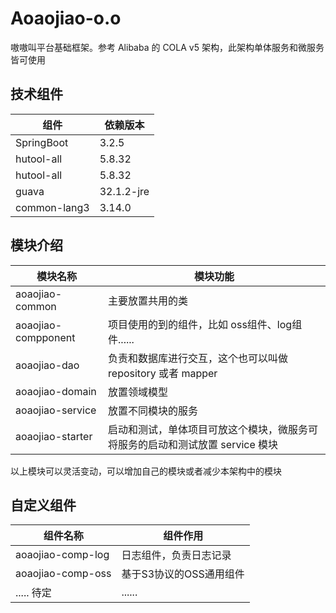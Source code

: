 # Aoaojiao-o.o
嗷嗷叫平台基础框架。参考 Alibaba 的 COLA v5 架构，此架构单体服务和微服务皆可使用

## 技术组件
| 组件         | 依赖版本 |
|------------|------|
| SpringBoot | 3.2.5  |
| hutool-all | 5.8.32  |
| hutool-all | 5.8.32  |
| guava | 32.1.2-jre  |
| common-lang3 | 3.14.0  |


## 模块介绍
|        模块名称     |        模块功能        |
|---------------------|------------------------|
| aoaojiao-common     | 主要放置共用的类        |
| aoaojiao-compponent | 项目使用的到的组件，比如 oss组件、log组件...... |
| aoaojiao-dao        | 负责和数据库进行交互，这个也可以叫做repository 或者 mapper  |
| aoaojiao-domain     | 放置领域模型  |
| aoaojiao-service    | 放置不同模块的服务 |
| aoaojiao-starter    | 启动和测试，单体项目可放这个模块，微服务可将服务的启动和测试放置 service 模块 |

以上模块可以灵活变动，可以增加自己的模块或者减少本架构中的模块


## 自定义组件
| 组件名称          | 组件作用              |
|-------------------|------------------------|
| aoaojiao-comp-log | 日志组件，负责日志记录  |
| aoaojiao-comp-oss | 基于S3协议的OSS通用组件 |
| ..... 待定        | ...... |
